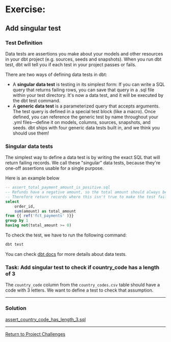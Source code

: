 # Exercise:

## Add singular test

### Test Definition 
Data tests are assertions you make about your models and other resources in your dbt project (e.g. sources, seeds and snapshots). When you run dbt test, dbt will tell you if each test in your project passes or fails.

There are two ways of defining data tests in dbt:

- A **singular data test** is testing in its simplest form: If you can write a SQL query that returns failing rows, you can save that query in a .sql file within your test directory. It's now a data test, and it will be executed by the dbt test command.
- A **generic data test** is a parameterized query that accepts arguments. The test query is defined in a special test block (like a macro). Once defined, you can reference the generic test by name throughout your .yml files—define it on models, columns, sources, snapshots, and seeds. dbt ships with four generic data tests built in, and we think you should use them!

### Singular data tests
The simplest way to define a data test is by writing the exact SQL that will return failing records. We call these "singular" data tests, because they're one-off assertions usable for a single purpose.

Here is an example below

``` sql
-- assert_total_payment_amount_is_positive.sql
-- Refunds have a negative amount, so the total amount should always be >= 0.
-- Therefore return records where this isn't true to make the test fail
select
    order_id,
    sum(amount) as total_amount
from {{ ref('fct_payments' )}}
group by 1
having not(total_amount >= 0)
```

To check the test, we have to run the following command:

```bash
dbt test
```

You can check [dbt docs](https://docs.getdbt.com/docs/build/data-tests) for more details about data tests.

### Task: Add singular test to check if country_code has a length of 3

The `country_code` column from the `country_codes.csv` table should have a code with 3 letters. 
We want to define a test to check that assumption.

---

### Solution
[assert_country_code_has_length_3.sql](./tests/assert_country_code_has_length_3.sql)

---

[Return to Project Challenges](../../../README.md#9-project-challenges)